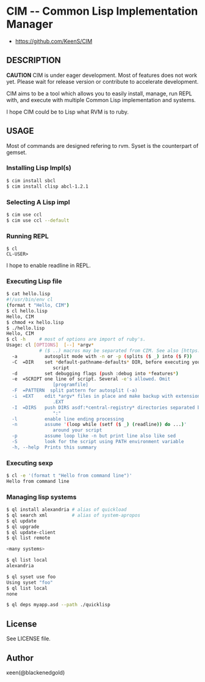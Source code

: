 # CIM -- Common Lisp Implementation Manager

* https://github.com/KeenS/CIM

## DESCRIPTION

__CAUTION__
CIM is under eager development. Most of features does not work yet.
Please wait for release version or contribute to accelerate development.

CIM aims to be a tool which allows you to easily install, manage,
run REPL with, and execute with multiple Common Lisp implementation and systems.

I hope CIM could be to Lisp what RVM is to ruby.

## USAGE

Most of commands are designed refering to rvm. Syset is the counterpart of gemset.

### Installing Lisp Impl(s)

```sh
$ cim install sbcl
$ cim install clisp abcl-1.2.1
```

### Selecting A Lisp impl

```sh
$ cim use ccl
$ cim use ccl --default
```

### Running REPL

```
$ cl
CL-USER>
```

I hope to enable readline in REPL.

### Executing Lisp file

```sh
$ cat hello.lisp
#!/usr/bin/env cl
(format t "Hello, CIM")
$ cl hello.lisp
Hello, CIM
$ chmod +x hello.lisp
$ ./hello.lisp
Hello, CIM
$ cl -h     # most of options are import of ruby's.
Usage: cl [OPTIONS]  [--] *argv*
            # ($ ..) macros may be separated from CIM. See also [https://gist.github.com/KeenS/7059301]
  -a          autosplit mode with -n or -p (splits ($ _) into ($ F))
  -C  =DIR    set *default-pathname-defaults* DIR, before executing your
                 script
  -d          set debugging flags (push :debug into *features*)
  -e  =SCRIPT one line of script. Several -e's allowed. Omit
                 [programfile]
  -F  =PATTERN  split pattern for autosplit (-a)
  -i  =EXT    edit *argv* files in place and make backup with extension
                 .EXT
  -I  =DIRS   push DIRS asdf:*central-registry* directories separated by
                 ":"
  -l          enable line ending processing
  -n          assume '(loop while (setf ($ _) (readline)) do ...)'
                 around your script
  -p          assume loop like -n but print line also like sed
  -S          look for the script using PATH environment variable
  -h, --help  Prints this summary
```
	
### Executing sexp

```sh
$ cl -e '(format t "Hello from command line")'
Hello from command line
```

### Managing lisp systems

```sh
$ ql install alexandria # alias of quickload
$ ql search xml         # alias of system-apropos
$ ql update
$ ql upgrade
$ ql update-client
$ ql list remote

<many systems>

$ ql list local
alexandria

$ ql syset use foo
Using syset "foo"
$ ql list local
none

$ ql deps myapp.asd --path ./quicklisp
```

## License
See LICENSE file.

## Author
κeen(@blackenedgold)
